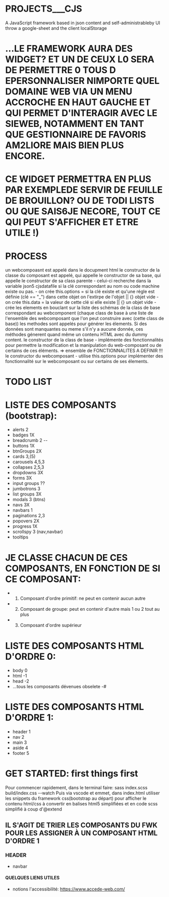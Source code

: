 # PROJECTS___CJS
A JavaScript framework based in json content and self-administrableby UI throw a google-sheet and the client localStorage


# ...LE FRAMEWORK AURA DES WIDGET? ET UN DE CEUX L0 SERA DE PERMETTRE 0 TOUS D EPERSONNALISER NIMPORTE QUEL DOMAINE WEB VIA UN MENU ACCROCHE EN HAUT GAUCHE ET QUI PERMET D'INTERAGIR AVEC LE SIEWEB, NOTAMMENT EN TANT QUE GESTIONNAIRE DE FAVORIS AM2LIORE MAIS BIEN PLUS ENCORE. 
# CE WIDGET PERMETTRA EN PLUS PAR EXEMPLEDE SERVIR DE FEUILLE DE BROUILLON? OU DE TODI LISTS OU QUE SAIS6JE NECORE, TOUT CE QUI PEUT S'AFFICHER ET ETRE UTILE !)


# PROCESS 
un webcompoasnt est appelé dans le docupment html
le constructor de la classe du composant est appelé, qui appelle le constructor de sa base, qui appelle le constructor de sa class parente
     - celui-ci recherche dans la variable json5 cjsdatafile si la clé correspondant au nom ou code machine existe ou pas. 
     - on crée this.options = si la clé existe et qu'une régle est définie (clé == "_") dans cette objet on l'extirpe de l'objet || {} objet vide
     - on crée this.data = la valeur de cette clé si elle existe || {} un objet vide
     - crée les elements en bouclant sur la liste des schémas de la class de base  correspondant au webcomponent (chaque class de base à une liste de l'ensemble des webcomposant que l'on peut construire avec (cette class de base))
          les methodes sont appelés pour générer les élements. Si des données sont manquantes ou meme s'il n'y a aucune donnée, ces méthodes génerent quand même un contenu HTML avec du dummy content.
le constructor de la class de base
     - implémente des fonctionnalités pour permettre la modification et la manipulation du web-composant ou de certains de ces éléments. => ensemble de FONCTIONNALITES A DEFINIR !!!
le constructor du webcomposant
     - utilise this.options pour implémenter des fonctionnalité sur le webcomposant ou sur certains de ses élements. 



# TODO LIST

# LISTE DES COMPOSANTS (bootstrap):
- alerts 2
- badges 1X
- breadcrumb 2 -- 
- buttons 1X
- btnGroups 2X
- cards 3,(5)
- carousels 4,5,3
- collapses 2,5,3
- dropdowns 3X
- forms 3X
- input groups ??
- jumbotrons 3
- list groups 3X
- modals 3 (btns)
- navs 3X
- navbars 1
- paginations 2,3
- popovers 2X
- progress 1X
- scrollspy 3 (nav,navbar)
- tooltips


# JE CLASSE CHACUN DE CES COMPOSANTS, EN FONCTION DE SI CE COMPOSANT:
- 1) Composant d'ordre primitif: ne peut en contenir aucun autre
- 2) Composant de groupe: peut en contenir d'autre mais 1 ou 2 tout au plus
- 3) Composant d'ordre supérieur

# LISTE DES COMPOSANTS HTML D'ORDRE 0:
- body 0
- html -1
- head -2
- ...tous les composants dévenues obselete -#
# LISTE DES COMPOSANTS HTML D'ORDRE 1:
- header 1
- nav 2
- main 3
- aside 4
- footer 5

# GET STARTED: first things first
Pour commencer rapidement, dans le terminal faire: sass index.scss build/index.css --watch
Puis via vscode et emmet, dans index.html utiliser les snippets du framework css(bootstrap au départ) pour afficher le contenu html/css à convertir en balises html5 simplifiées et en code scss simplifié à coup d'@extend



## IL S'AGIT DE TRIER LES COMPOSANTS DU FWK POUR LES ASSIGNER À UN COMPOSANT HTML D'ORDRE 1

### HEADER
- navbar

#### QUELQUES LIENS UTILES
- notions l'accessibilité: https://www.accede-web.com/
